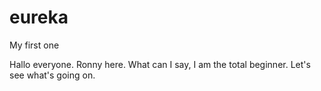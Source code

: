 # eureka
My first one

Hallo everyone. Ronny here.
What can I say, I am the total beginner.
Let's see what's going on.
